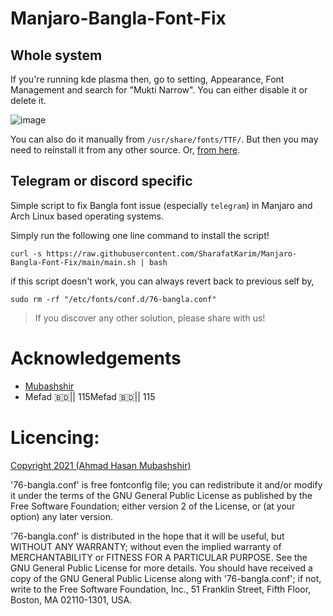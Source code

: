 # Manjaro-Bangla-Font-Fix

## Whole system
If you're running kde plasma then, go to setting, Appearance, Font Management and search for "Mukti Narrow". You can either disable it or delete it. 

![image](https://user-images.githubusercontent.com/93897936/212074422-8f684659-4578-4e01-80d2-bcf80590ef88.png)

You can also do it manually from `/usr/share/fonts/TTF/`. 
But then you may need to reinstall it from any other source. 
Or, [from here](https://www.wfonts.com/font/mukti-narrow).

## Telegram or discord specific
Simple script to fix Bangla font issue (especially `telegram`) in Manjaro and Arch Linux based operating systems.

Simply run the following one line command to install the script!
```
curl -s https://raw.githubusercontent.com/SharafatKarim/Manjaro-Bangla-Font-Fix/main/main.sh | bash
```
if this script doesn't work, you can always revert back to previous self by,
```
sudo rm -rf "/etc/fonts/conf.d/76-bangla.conf"
```

> If you discover any other solution, please share with us!

# Acknowledgements 
- [Mubashshir](https://github.com/ahmubashshir/)
- Mefad 🇧🇩|| 115Mefad 🇧🇩|| 115

# Licencing:
[Copyright 2021 (Ahmad Hasan Mubashshir)](mailto:ahmubashshir@gmail.com)

'76-bangla.conf' is free fontconfig file; you can redistribute it and/or modify
it under the terms of the GNU General Public License as published by
the Free Software Foundation; either version 2 of the License, or
(at your option) any later version.

'76-bangla.conf' is distributed in the hope that it will be useful,
but WITHOUT ANY WARRANTY; without even the implied warranty of
MERCHANTABILITY or FITNESS FOR A PARTICULAR PURPOSE.  See the
 GNU General Public License for more details.
You should have received a copy of the GNU General Public License
along with '76-bangla.conf'; if not, write to the Free Software
Foundation, Inc., 51 Franklin Street, Fifth Floor, Boston,
MA 02110-1301, USA.
